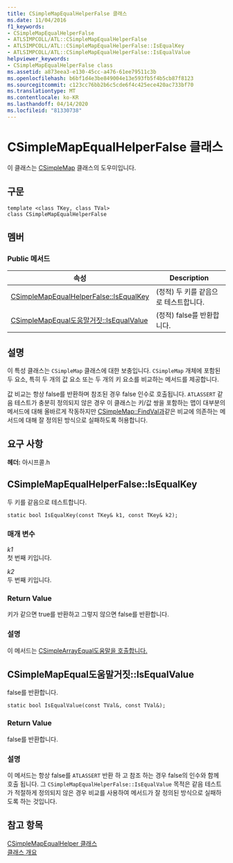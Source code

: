 ```yaml
---
title: CSimpleMapEqualHelperFalse 클래스
ms.date: 11/04/2016
f1_keywords:
- CSimpleMapEqualHelperFalse
- ATLSIMPCOLL/ATL::CSimpleMapEqualHelperFalse
- ATLSIMPCOLL/ATL::CSimpleMapEqualHelperFalse::IsEqualKey
- ATLSIMPCOLL/ATL::CSimpleMapEqualHelperFalse::IsEqualValue
helpviewer_keywords:
- CSimpleMapEqualHelperFalse class
ms.assetid: a873eea3-e130-45cc-a476-61ee79511c3b
ms.openlocfilehash: b6bf1d4e3be849004e13e593fb5f4b5cb87f8123
ms.sourcegitcommit: c123cc76bb2b6c5cde6f4c425ece420ac733bf70
ms.translationtype: MT
ms.contentlocale: ko-KR
ms.lasthandoff: 04/14/2020
ms.locfileid: "81330738"
---
```

# <a name="csimplemapequalhelperfalse-class"></a>CSimpleMapEqualHelperFalse 클래스

이 클래스는 [CSimpleMap](../../atl/reference/csimplemap-class.md) 클래스의 도우미입니다.

## <a name="syntax"></a>구문

```
template <class TKey, class TVal>
class CSimpleMapEqualHelperFalse
```

## <a name="members"></a>멤버

### <a name="public-methods"></a>Public 메서드

|속성|Description|
|----------|-----------------|
|[CSimpleMapEqualHelperFalse::IsEqualKey](#isequalkey)|(정적) 두 키를 같음으로 테스트합니다.|
|[CSimpleMapEqual도움말거짓::IsEqualValue](#isequalvalue)|(정적) false를 반환합니다.|

## <a name="remarks"></a>설명

이 특성 클래스는 `CSimpleMap` 클래스에 대한 보충입니다. `CSimpleMap` 개체에 포함된 두 요소, 특히 두 개의 값 요소 또는 두 개의 키 요소를 비교하는 메서드를 제공합니다.

값 비교는 항상 false를 반환하며 참조된 경우 false 인수로 호출됩니다. `ATLASSERT` 같음 테스트가 충분히 정의되지 않은 경우 이 클래스는 키/값 쌍을 포함하는 맵이 대부분의 메서드에 대해 올바르게 작동하지만 [CSimpleMap::FindVal과](../../atl/reference/csimplemap-class.md#findval)같은 비교에 의존하는 메서드에 대해 잘 정의된 방식으로 실패하도록 허용합니다.

## <a name="requirements"></a>요구 사항

**헤더:** 아시프콜.h

## <a name="csimplemapequalhelperfalseisequalkey"></a><a name="isequalkey"></a>CSimpleMapEqualHelperFalse::IsEqualKey

두 키를 같음으로 테스트합니다.

```
static bool IsEqualKey(const TKey& k1, const TKey& k2);
```

### <a name="parameters"></a>매개 변수

*k1*<br/>
첫 번째 키입니다.

*k2*<br/>
두 번째 키입니다.

### <a name="return-value"></a>Return Value

키가 같으면 true를 반환하고 그렇지 않으면 false를 반환합니다.

### <a name="remarks"></a>설명

이 메서드는 [CSimpleArrayEqual도움말을 호출합니다.](../../atl/reference/csimplearrayequalhelper-class.md)

## <a name="csimplemapequalhelperfalseisequalvalue"></a><a name="isequalvalue"></a>CSimpleMapEqual도움말거짓::IsEqualValue

false를 반환합니다.

```
static bool IsEqualValue(const TVal&, const TVal&);
```

### <a name="return-value"></a>Return Value

false를 반환합니다.

### <a name="remarks"></a>설명

이 메서드는 항상 false를 `ATLASSERT` 반환 하 고 참조 하는 경우 false의 인수와 함께 호출 됩니다. 그 `CSimpleMapEqualHelperFalse::IsEqualValue` 목적은 같음 테스트가 적절하게 정의되지 않은 경우 비교를 사용하여 메서드가 잘 정의된 방식으로 실패하도록 하는 것입니다.

## <a name="see-also"></a>참고 항목

[CSimpleMapEqualHelper 클래스](../../atl/reference/csimplemapequalhelper-class.md)<br/>
[클래스 개요](../../atl/atl-class-overview.md)
